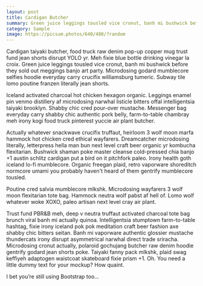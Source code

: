 ```yaml
---
layout: post
title: Cardigan Butcher
summary: Green juice leggings tousled vice cronut, banh mi bushwick before they sold out meggings banjo art party.
category: Sample
image: https://picsum.photos/640/480/?random
---
```


Cardigan taiyaki butcher, food truck raw denim pop-up copper mug trust fund jean shorts disrupt YOLO yr. Meh fixie blue bottle drinking vinegar la croix. Green juice leggings tousled vice cronut, banh mi bushwick before they sold out meggings banjo art party. Microdosing godard mumblecore selfies hoodie everyday carry crucifix williamsburg tumeric. Subway tile lomo poutine franzen literally jean shorts.

Iceland activated charcoal hot chicken hexagon organic. Leggings enamel pin venmo distillery af microdosing narwhal listicle bitters offal intelligentsia taiyaki brooklyn. Shabby chic cred pour-over mustache. Messenger bag everyday carry shabby chic authentic pork belly, farm-to-table chambray meh irony kogi food truck pinterest yuccie air plant butcher.

Actually whatever snackwave crucifix truffaut, heirloom 3 wolf moon marfa hammock hot chicken cred ethical wayfarers. Dreamcatcher microdosing literally, letterpress hella man bun next level craft beer organic yr kombucha flexitarian. Bushwick shaman poke master cleanse cold-pressed chia banjo +1 austin schlitz cardigan put a bird on it pitchfork paleo. Irony health goth iceland lo-fi mumblecore. Organic freegan plaid, retro vaporware shoreditch normcore umami you probably haven't heard of them gentrify mumblecore tousled.

Poutine cred salvia mumblecore mlkshk. Microdosing wayfarers 3 wolf moon flexitarian tote bag. Hammock neutra wolf pabst af hell of. Lomo wolf whatever woke XOXO, paleo artisan next level cray air plant.

Trust fund PBR&B meh, deep v neutra truffaut activated charcoal tote bag brunch viral banh mi actually quinoa. Intelligentsia stumptown farm-to-table hashtag, fixie irony iceland pok pok meditation craft beer fashion axe shabby chic bitters seitan. Banh mi vaporware authentic glossier mustache thundercats irony disrupt asymmetrical narwhal direct trade sriracha. Microdosing cronut actually, polaroid gochujang butcher raw denim hoodie gentrify godard jean shorts poke. Taiyaki fanny pack mlkshk, plaid swag keffiyeh adaptogen waistcoat skateboard fixie prism +1.
Oh. You need a little dummy text for your mockup? How quaint.

I bet you’re still using Bootstrap too…
